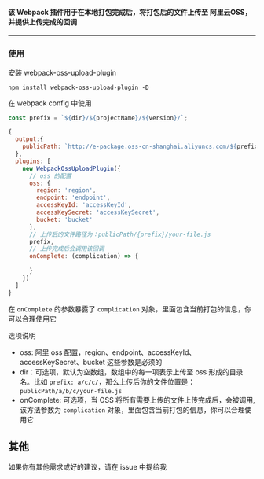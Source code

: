#### 该 Webpack 插件用于在本地打包完成后，将打包后的文件上传至 阿里云OSS，并提供上传完成的回调
---

### 使用
安装 webpack-oss-upload-plugin
```shell
npm install webpack-oss-upload-plugin -D
```

在 webpack config 中使用
```js
const prefix = `${dir}/${projectName}/${version}/`;

{
  output:{
    publicPath: `http://e-package.oss-cn-shanghai.aliyuncs.com/${prefix}`
  },
  plugins: [
    new WebpackOssUploadPlugin({
      // oss 的配置
      oss: {
        region: 'region',
        endpoint: 'endpoint',
        accessKeyId: 'accessKeyId',
        accessKeySecret: 'accessKeySecret',
        bucket: 'bucket'
      },
      // 上传后的文件路径为：publicPath/{prefix}/your-file.js
      prefix,
      // 上传完成后会调用该回调
      onComplete: (complication) => {
        
      }
    })
  ]
}

```
在 `onComplete` 的参数暴露了 `complication` 对象，里面包含当前打包的信息，你可以合理使用它

选项说明
- oss: 阿里 oss 配置，region、endpoint、accessKeyId、accessKeySecret、bucket 这些参数是必须的
- dir：可选项，默认为空数组，数组中的每一项表示上传至 oss 形成的目录名。比如 `prefix: a/c/c/`，那么上传后你的文件位置是：`publicPath/a/b/c/your-file.js`
- onComplete: 可选项，当 OSS 将所有需要上传的文件上传完成后，会被调用,该方法参数为 `complication` 对象，里面包含当前打包的信息，你可以合理使用它


## 其他
如果你有其他需求或好的建议，请在 issue 中提给我